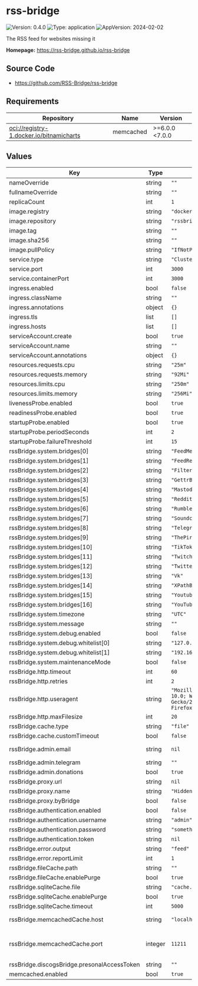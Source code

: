 # rss-bridge

![Version: 0.4.0](https://img.shields.io/badge/Version-0.4.0-informational?style=flat-square) ![Type: application](https://img.shields.io/badge/Type-application-informational?style=flat-square) ![AppVersion: 2024-02-02](https://img.shields.io/badge/AppVersion-2024--02--02-informational?style=flat-square)

The RSS feed for websites missing it

**Homepage:** <https://rss-bridge.github.io/rss-bridge>

## Source Code

* <https://github.com/RSS-Bridge/rss-bridge>

## Requirements

| Repository | Name | Version |
|------------|------|---------|
| <oci://registry-1.docker.io/bitnamicharts> | memcached | >=6.0.0 <7.0.0 |

## Values

| Key | Type | Default | Description |
|-----|------|---------|-------------|
| nameOverride | string | `""` |  |
| fullnameOverride | string | `""` |  |
| replicaCount | int | `1` |  |
| image.registry | string | `"docker.io"` |  |
| image.repository | string | `"rssbridge/rss-bridge"` |  |
| image.tag | string | `""` |  |
| image.sha256 | string | `""` |  |
| image.pullPolicy | string | `"IfNotPresent"` |  |
| service.type | string | `"ClusterIP"` |  |
| service.port | int | `3000` |  |
| service.containerPort | int | `3000` |  |
| ingress.enabled | bool | `false` |  |
| ingress.className | string | `""` |  |
| ingress.annotations | object | `{}` |  |
| ingress.tls | list | `[]` |  |
| ingress.hosts | list | `[]` |  |
| serviceAccount.create | bool | `true` |  |
| serviceAccount.name | string | `""` |  |
| serviceAccount.annotations | object | `{}` |  |
| resources.requests.cpu | string | `"25m"` |  |
| resources.requests.memory | string | `"92Mi"` |  |
| resources.limits.cpu | string | `"250m"` |  |
| resources.limits.memory | string | `"256Mi"` |  |
| livenessProbe.enabled | bool | `true` |  |
| readinessProbe.enabled | bool | `true` |  |
| startupProbe.enabled | bool | `true` |  |
| startupProbe.periodSeconds | int | `2` |  |
| startupProbe.failureThreshold | int | `15` |  |
| rssBridge.system.bridges[0] | string | `"FeedMerge"` |  |
| rssBridge.system.bridges[1] | string | `"FeedReducerBridge"` |  |
| rssBridge.system.bridges[2] | string | `"Filter"` |  |
| rssBridge.system.bridges[3] | string | `"GettrBridge"` |  |
| rssBridge.system.bridges[4] | string | `"MastodonBridge"` |  |
| rssBridge.system.bridges[5] | string | `"Reddit"` |  |
| rssBridge.system.bridges[6] | string | `"RumbleBridge"` |  |
| rssBridge.system.bridges[7] | string | `"SoundcloudBridge"` |  |
| rssBridge.system.bridges[8] | string | `"Telegram"` |  |
| rssBridge.system.bridges[9] | string | `"ThePirateBay"` |  |
| rssBridge.system.bridges[10] | string | `"TikTokBridge"` |  |
| rssBridge.system.bridges[11] | string | `"Twitch"` |  |
| rssBridge.system.bridges[12] | string | `"Twitter"` |  |
| rssBridge.system.bridges[13] | string | `"Vk"` |  |
| rssBridge.system.bridges[14] | string | `"XPathBridge"` |  |
| rssBridge.system.bridges[15] | string | `"Youtube"` |  |
| rssBridge.system.bridges[16] | string | `"YouTubeCommunityTabBridge"` |  |
| rssBridge.system.timezone | string | `"UTC"` |  |
| rssBridge.system.message | string | `""` |  |
| rssBridge.system.debug.enabled | bool | `false` |  |
| rssBridge.system.debug.whitelist[0] | string | `"127.0.0.1"` |  |
| rssBridge.system.debug.whitelist[1] | string | `"192.168.1.10"` |  |
| rssBridge.system.maintenanceMode | bool | `false` |  |
| rssBridge.http.timeout | int | `60` |  |
| rssBridge.http.retries | int | `2` |  |
| rssBridge.http.useragent | string | `"Mozilla/5.0 (Windows NT 10.0; Win64; x64; rv:102.0) Gecko/20100101 Firefox/102.0"` |  |
| rssBridge.http.maxFilesize | int | `20` |  |
| rssBridge.cache.type | string | `"file"` |  |
| rssBridge.cache.customTimeout | bool | `false` |  |
| rssBridge.admin.email | string | `nil` | format: email |
| rssBridge.admin.telegram | string | `""` |  |
| rssBridge.admin.donations | bool | `true` |  |
| rssBridge.proxy.url | string | `nil` | format: uri |
| rssBridge.proxy.name | string | `"Hidden proxy name"` |  |
| rssBridge.proxy.byBridge | bool | `false` |  |
| rssBridge.authentication.enabled | bool | `false` |  |
| rssBridge.authentication.username | string | `"admin"` |  |
| rssBridge.authentication.password | string | `"somethingSecureIPromise"` |  |
| rssBridge.authentication.token | string | `nil` |  |
| rssBridge.error.output | string | `"feed"` |  |
| rssBridge.error.reportLimit | int | `1` |  |
| rssBridge.fileCache.path | string | `""` |  |
| rssBridge.fileCache.enablePurge | bool | `true` |  |
| rssBridge.sqliteCache.file | string | `"cache.sqlite"` |  |
| rssBridge.sqliteCache.enablePurge | bool | `true` |  |
| rssBridge.sqliteCache.timeout | int | `5000` |  |
| rssBridge.memcachedCache.host | string | `"localhost"` | format: hostname |
| rssBridge.memcachedCache.port | integer | `11211` | minimum: 0, maximum: 65535 |
| rssBridge.discogsBridge.presonalAccessToken | string | `""` |  |
| memcached.enabled | bool | `true` |  |
